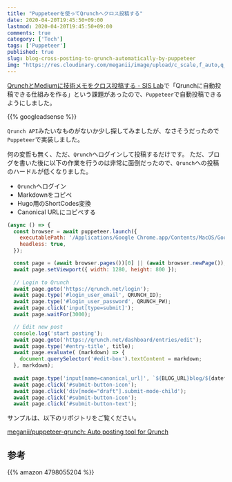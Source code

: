 ```yaml
---
title: "Puppeteerを使ってQrunchへクロス投稿する"
date: 2020-04-20T19:45:50+09:00
lastmod: 2020-04-20T19:45:50+09:00
comments: true
category: ['Tech']
tags: ['Puppeteer']
published: true
slug: blog-cross-posting-to-qrunch-automatically-by-puppeteer
img: "https://res.cloudinary.com/meganii/image/upload/c_scale,f_auto,q_auto,w_300/v1514031264/thumbnail_tech.png"
---
```


[QrunchとMediumに技術メモをクロス投稿する \- SIS Lab](https://www.meganii.com/blog/2018/11/03/cross-posting-to-qrunch-and-medium/)で「Qrunchに自動投稿できる仕組みを作る」という課題があったので、`Puppeteer`で自動投稿できるようにしました。

<!--more-->
{{% googleadsense %}}

`Qrunch API`みたいなものがないか少し探してみましたが、なさそうだったので`Puppeteer`で実装しました。

何の変哲も無く、ただ、`Qrunch`へログインして投稿するだけです。
ただ、ブログを書いた後に以下の作業を行うのは非常に面倒だったので、`Qrunch`への投稿のハードルが低くなりました。

- `Qrunch`へログイン
- Markdownをコピペ
- Hugo用のShortCodes変換
- Canonical URLにコピペする


```js
(async () => {
  const browser = await puppeteer.launch({
    executablePath: '/Applications/Google Chrome.app/Contents/MacOS/Google Chrome',
    headless: true,
  });

  const page = (await browser.pages())[0] || (await browser.newPage());
  await page.setViewport({ width: 1280, height: 800 });
  
  // Login to Qrunch
  await page.goto('https://qrunch.net/login');
  await page.type('#login_user_email', QRUNCH_ID);
  await page.type('#login_user_password', QRUNCH_PW);
  await page.click('input[type=submit]');
  await page.waitFor(3000);

  // Edit new post
  console.log('start posting');
  await page.goto('https://qrunch.net/dashboard/entries/edit');
  await page.type('#entry-title', title);
  await page.evaluate( (markdown) => {
    document.querySelector('#edit-box').textContent = markdown;
  }, markdown);
  
  await page.type('input[name=canonical_url]', `${BLOG_URL}blog/${dateformat}/${slug}/`);
  await page.click('#submit-button-icon');
  await page.click('div[mode="draft"].submit-mode-child');
  await page.click('#submit-button-icon');
  await page.click('#submit-button-text');
```

サンプルは、以下のリポジトリをご覧ください。

[meganii/puppeteer\-qrunch: Auto posting tool for Qrunch](https://github.com/meganii/puppeteer-qrunch)

## 参考

{{% amazon 4798055204 %}}